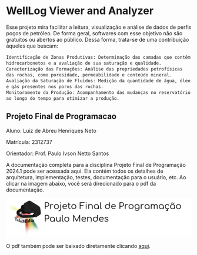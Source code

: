 # WellLog Viewer and Analyzer

Esse projeto mira facilitar a leitura, visualização e análise de dados de perfis poços de petróleo.
De forma geral, softwares com esse objetivo não são gratuitos ou abertos ao público.
Dessa forma, trata-se de uma contribuição àqueles que buscam:

    Identificação de Zonas Produtivas: Determinação das camadas que contêm hidrocarbonetos e a avaliação de sua saturação e qualidade.
    Caracterização das Formações: Análise das propriedades petrofísicas das rochas, como porosidade, permeabilidade e conteúdo mineral.
    Avaliação da Saturação de Fluídos: Medição da quantidade de água, óleo e gás presentes nos poros das rochas.
    Monitoramento da Produção: Acompanhamento das mudanças no reservatório ao longo do tempo para otimizar a produção.

## Projeto Final de Programacao
Aluno: Luiz de Abreu Henriques Neto

Matrícula: 2312737

Orientador: Prof. Paulo Ivson Netto Santos

A documentação completa para a disciplina Projeto Final de Programação 2024.1 pode ser acessada aqui. Ela contém todos os detalhes de arquitetura, implementação, testes, documentação para o usuário, etc. Ao clicar na imagem abaixo, você será direcionado para o pdf da documentação.

[![Projeto Final de Programação](https://raw.githubusercontent.com/TeleMidia/VR360Authoring/master/projetofinal.png)](https://github.com/TeleMidia/VR360Authoring/blob/master/documentacao.pdf)

O pdf também pode ser baixado diretamente clicando [aqui](https://raw.githubusercontent.com/TeleMidia/VR360Authoring/master/documentacao.pdf).
